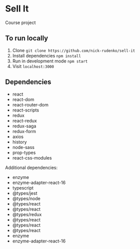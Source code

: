 # Sell It

Course project

## To run locally

1. Clone `git clone https://github.com/nick-rudenko/sell-it`
2. Install dependencies `npm install`
3. Run in development mode `npm start`
4. Visit `localhost:3000`

## Dependencies

- react
- react-dom
- react-router-dom
- react-scripts
- redux
- react-redux
- redux-saga
- redux-form
- axios
- history
- node-sass
- prop-types
- react-css-modules

Additional dependencies:

- enzyme
- enzyme-adapter-react-16
- typescript
- @types/jest
- @types/node
- @types/react
- @types/react
- @types/redux
- @types/react
- @types/react
- @types/react
- enzyme
- enzyme-adapter-react-16
